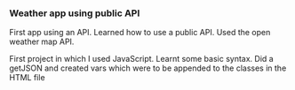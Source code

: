 ### Weather app using public API

First app using an API. Learned how to use a public API. Used the open weather map API. 

First project in which I used JavaScript. Learnt some basic syntax. Did a getJSON and created vars which were to be appended to the classes in the HTML file
